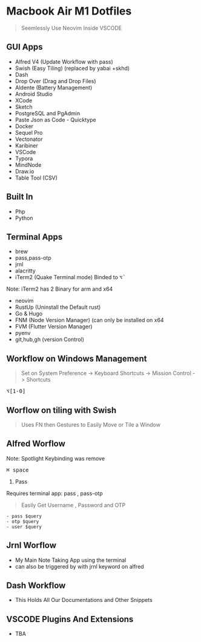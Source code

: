 # Macbook Air M1 Dotfiles

> Seemlessly Use Neovim Inside VSCODE

## GUI Apps
- Alfred V4 (Update Workflow with pass)
- Swish (Easy Tiling) (replaced by yabai +skhd)
- Dash
- Drop Over (Drag and Drop Files)
- Aldente (Battery Management)
- Android Studio
- XCode
- Sketch
- PostgreSQL and PgAdmin
- Paste Json as Code - Quicktype
- Docker
- Sequel Pro
- Vectonator
- Karibiner
- VSCode
- Typora
- MindNode
- Draw.io
- Table Tool (CSV)

## Built In
- Php
- Python

## Terminal Apps
- brew
- pass,pass-otp
- jrnl
- alacritty
- iTerm2 (Quake Terminal mode) Binded to <kbd>⌥`</kbd>

Note: iTerm2 has 2 Binary for arm and x64

- neovim
- RustUp (Uninstall the Default rust)
- Go & Hugo
- FNM (Node Version Manager) (can only be installed on x64
- FVM (Flutter Version Manager)
- pyenv
- git,hub,gh (version Control)

## Workflow on Windows Management

> Set on System Preference -> Keyboard Shortcuts -> Mission Control -> Shortcuts

<kbd>⌥[1-0]</kbd>

## Worflow on tiling with Swish

> Uses FN then Gestures to Easily Move or Tile a Window


## Alfred Worflow

Note: Spotlight Keybinding was remove

<kbd>⌘ space</kbd>

1. Pass

Requires terminal app: pass , pass-otp

> Easily Get Username , Password and OTP

    - pass $query
    - otp $query
    - user $query

## Jrnl Worflow

- My Main Note Taking App using the terminal
- can also be triggered by with jrnl keyword on alfred

## Dash Workflow

- This Holds All Our Documentations and Other Snippets

## VSCODE Plugins And Extensions
- TBA
